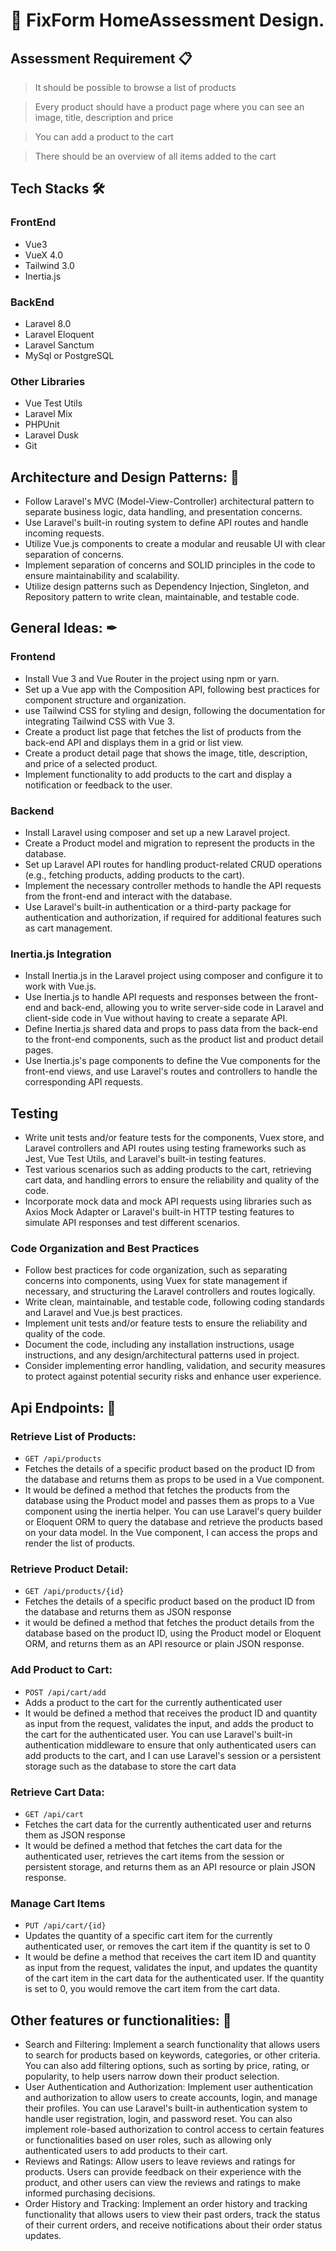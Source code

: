 # 🚩 FixForm HomeAssessment Design.

## **Assessment Requirement** 📋

> It should be possible to browse a list of products

> Every product should have a product page where you can see an image, title, description and price 

> You can add a product to the cart 

> There should be an overview of all items added to the cart  


## **Tech Stacks** 🛠

### FrontEnd
- Vue3
- VueX 4.0
- Tailwind 3.0
- Inertia.js
### BackEnd
- Laravel 8.0
- Laravel Eloquent
- Laravel Sanctum
- MySql or PostgreSQL
### Other Libraries
- Vue Test Utils
- Laravel Mix
- PHPUnit
- Laravel Dusk
- Git

## **Architecture and Design Patterns:** 🔏
- Follow Laravel's MVC (Model-View-Controller) architectural pattern to separate business logic, data handling, and presentation concerns.
- Use Laravel's built-in routing system to define API routes and handle incoming requests.
- Utilize Vue.js components to create a modular and reusable UI with clear separation of concerns.
- Implement separation of concerns and SOLID principles in the code to ensure maintainability and scalability.
- Utilize design patterns such as Dependency Injection, Singleton, and Repository pattern to write clean, maintainable, and testable code.

## **General Ideas:** ✒
### Frontend
- Install Vue 3 and Vue Router in the project using npm or yarn.
- Set up a Vue app with the Composition API, following best practices for component structure and organization.
- use Tailwind CSS for styling and design, following the documentation for integrating Tailwind CSS with Vue 3.
- Create a product list page that fetches the list of products from the back-end API and displays them in a grid or list view.
- Create a product detail page that shows the image, title, description, and price of a selected product.
- Implement functionality to add products to the cart and display a notification or feedback to the user.

### Backend
- Install Laravel using composer and set up a new Laravel project.
- Create a Product model and migration to represent the products in the database.
- Set up Laravel API routes for handling product-related CRUD operations (e.g., fetching products, adding products to the cart).
- Implement the necessary controller methods to handle the API requests from the front-end and interact with the database.
- Use Laravel's built-in authentication or a third-party package for authentication and authorization, if required for additional features such as cart management.

### Inertia.js Integration
- Install Inertia.js in the Laravel project using composer and configure it to work with Vue.js.
- Use Inertia.js to handle API requests and responses between the front-end and back-end, allowing you to write server-side code in Laravel and client-side code in Vue without having to create a separate API.
- Define Inertia.js shared data and props to pass data from the back-end to the front-end components, such as the product list and product detail pages.
- Use Inertia.js's page components to define the Vue components for the front-end views, and use Laravel's routes and controllers to handle the corresponding API requests.

## Testing
- Write unit tests and/or feature tests for the  components, Vuex store, and Laravel controllers and API routes using testing frameworks such as Jest, Vue Test Utils, and Laravel's built-in testing features.
- Test various scenarios such as adding products to the cart, retrieving cart data, and handling errors to ensure the reliability and quality of the code.
- Incorporate mock data and mock API requests using libraries such as Axios Mock Adapter or Laravel's built-in HTTP testing features to simulate API responses and test different scenarios.


### Code Organization and Best Practices
- Follow best practices for code organization, such as separating concerns into components, using Vuex for state management if necessary, and structuring the Laravel controllers and routes logically.
- Write clean, maintainable, and testable code, following coding standards and Laravel and Vue.js best practices.
- Implement unit tests and/or feature tests to ensure the reliability and quality of the code.
- Document the code, including any installation instructions, usage instructions, and any design/architectural patterns used in project.
- Consider implementing error handling, validation, and security measures to protect against potential security risks and enhance user experience.

## **Api Endpoints:** 🍡
### Retrieve List of Products:
- `GET /api/products`
- Fetches the details of a specific product based on the product ID from the database and returns them as props to be used in a Vue component.
- It would be defined a method that fetches the products from the database using the Product model and passes them as props to a Vue component using the inertia helper. You can use Laravel's query builder or Eloquent ORM to query the database and retrieve the products based on your data model. In the Vue component, I can access the props and render the list of products.

### Retrieve Product Detail:
- `GET /api/products/{id}`
- Fetches the details of a specific product based on the product ID from the database and returns them as JSON response
- it would be defined a method that fetches the product details from the database based on the product ID, using the Product model or Eloquent ORM, and returns them as an API resource or plain JSON response.

### Add Product to Cart:
- `POST /api/cart/add`
- Adds a product to the cart for the currently authenticated user
- It would be defined a method that receives the product ID and quantity as input from the request, validates the input, and adds the product to the cart for the authenticated user. You can use Laravel's built-in authentication middleware to ensure that only authenticated users can add products to the cart, and I can use Laravel's session or a persistent storage such as the database to store the cart data

### Retrieve Cart Data:
- `GET /api/cart`
- Fetches the cart data for the currently authenticated user and returns them as JSON response
- It would be defined a method that fetches the cart data for the authenticated user, retrieves the cart items from the session or persistent storage, and returns them as an API resource or plain JSON response.

### Manage Cart Items
- `PUT /api/cart/{id}`
-  Updates the quantity of a specific cart item for the currently authenticated user, or removes the cart item if the quantity is set to 0
-  It would be define a method that receives the cart item ID and quantity as input from the request, validates the input, and updates the quantity of the cart item in the cart data for the authenticated user. If the quantity is set to 0, you would remove the cart item from the cart data.

## **Other features or functionalities:** 🙏
- Search and Filtering: Implement a search functionality that allows users to search for products based on keywords, categories, or other criteria. You can also add filtering options, such as sorting by price, rating, or popularity, to help users narrow down their product selection.
- User Authentication and Authorization: Implement user authentication and authorization to allow users to create accounts, login, and manage their profiles. You can use Laravel's built-in authentication system to handle user registration, login, and password reset. You can also implement role-based authorization to control access to certain features or functionalities based on user roles, such as allowing only authenticated users to add products to their cart.
- Reviews and Ratings: Allow users to leave reviews and ratings for products. Users can provide feedback on their experience with the product, and other users can view the reviews and ratings to make informed purchasing decisions.
- Order History and Tracking: Implement an order history and tracking functionality that allows users to view their past orders, track the status of their current orders, and receive notifications about their order status updates.
